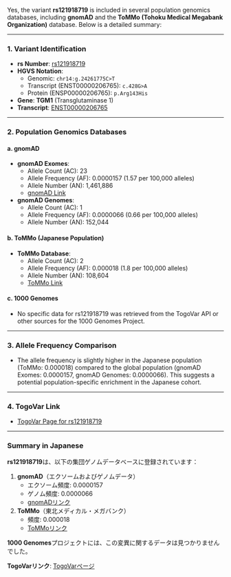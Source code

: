 Yes, the variant **rs121918719** is included in several population genomics databases, including **gnomAD** and the **ToMMo (Tohoku Medical Megabank Organization)** database. Below is a detailed summary:

---

### 1. **Variant Identification**
- **rs Number**: [rs121918719](https://identifiers.org/dbsnp/rs121918719)
- **HGVS Notation**:
  - Genomic: `chr14:g.24261775C>T`
  - Transcript (ENST00000206765): `c.428G>A`
  - Protein (ENSP00000206765): `p.Arg143His`
- **Gene**: **TGM1** (Transglutaminase 1)
- **Transcript**: [ENST00000206765](https://www.ensembl.org/Homo_sapiens/Transcript/Summary?db=core;t=ENST00000206765)

---

### 2. **Population Genomics Databases**
#### a. **gnomAD**
- **gnomAD Exomes**:
  - Allele Count (AC): 23
  - Allele Frequency (AF): 0.0000157 (1.57 per 100,000 alleles)
  - Allele Number (AN): 1,461,886
  - [gnomAD Link](https://gnomad.broadinstitute.org/variant/14-24261775-C-T?dataset=gnomad_r4)
- **gnomAD Genomes**:
  - Allele Count (AC): 1
  - Allele Frequency (AF): 0.0000066 (0.66 per 100,000 alleles)
  - Allele Number (AN): 152,044

#### b. **ToMMo (Japanese Population)**
- **ToMMo Database**:
  - Allele Count (AC): 2
  - Allele Frequency (AF): 0.000018 (1.8 per 100,000 alleles)
  - Allele Number (AN): 108,604
  - [ToMMo Link](https://jmorp.megabank.tohoku.ac.jp/search?query=14%3A24261775)

#### c. **1000 Genomes**
- No specific data for rs121918719 was retrieved from the TogoVar API or other sources for the 1000 Genomes Project.

---

### 3. **Allele Frequency Comparison**
- The allele frequency is slightly higher in the Japanese population (ToMMo: 0.000018) compared to the global population (gnomAD Exomes: 0.0000157, gnomAD Genomes: 0.0000066). This suggests a potential population-specific enrichment in the Japanese cohort.

---

### 4. **TogoVar Link**
- [TogoVar Page for rs121918719](https://togovar.org/variant/tgv223900031)

---

### Summary in Japanese
**rs121918719**は、以下の集団ゲノムデータベースに登録されています：
1. **gnomAD**（エクソームおよびゲノムデータ）
   - エクソーム頻度: 0.0000157
   - ゲノム頻度: 0.0000066
   - [gnomADリンク](https://gnomad.broadinstitute.org/variant/14-24261775-C-T?dataset=gnomad_r4)
2. **ToMMo**（東北メディカル・メガバンク）
   - 頻度: 0.000018
   - [ToMMoリンク](https://jmorp.megabank.tohoku.ac.jp/search?query=14%3A24261775)

**1000 Genomes**プロジェクトには、この変異に関するデータは見つかりませんでした。

**TogoVarリンク**: [TogoVarページ](https://togovar.org/variant/tgv223900031)